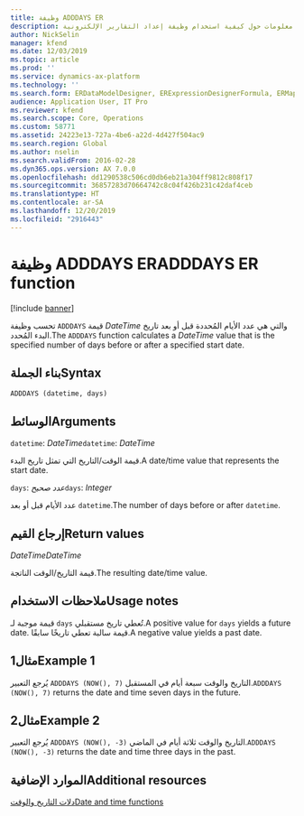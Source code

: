 ```yaml
---
title: وظيفة ADDDAYS ER
description: يوفر هذا الموضوع معلومات حول كيفية استخدام وظيفة إعداد التقارير الإلكترونية ADDDAYS (ER).
author: NickSelin
manager: kfend
ms.date: 12/03/2019
ms.topic: article
ms.prod: ''
ms.service: dynamics-ax-platform
ms.technology: ''
ms.search.form: ERDataModelDesigner, ERExpressionDesignerFormula, ERMappedFormatDesigner, ERModelMappingDesigner
audience: Application User, IT Pro
ms.reviewer: kfend
ms.search.scope: Core, Operations
ms.custom: 58771
ms.assetid: 24223e13-727a-4be6-a22d-4d427f504ac9
ms.search.region: Global
ms.author: nselin
ms.search.validFrom: 2016-02-28
ms.dyn365.ops.version: AX 7.0.0
ms.openlocfilehash: dd1290538c506cd0db6eb21a304ff9812c808f17
ms.sourcegitcommit: 36857283d70664742c8c04f426b231c42daf4ceb
ms.translationtype: HT
ms.contentlocale: ar-SA
ms.lasthandoff: 12/20/2019
ms.locfileid: "2916443"
---
```

# <span data-ttu-id="b1fb7-103"><a name="ADDDAYS">وظيفة ADDDAYS ER</a></span><span class="sxs-lookup"><span data-stu-id="b1fb7-103"><a name="ADDDAYS">ADDDAYS ER function</a></span></span>

[!include [banner](../includes/banner.md)]

<span data-ttu-id="b1fb7-104">تحسب وظيفة `ADDDAYS` قيمة *DateTime* والتي هي عدد الأيام المُحددة قبل أو بعد تاريخ البدء المُحدد.</span><span class="sxs-lookup"><span data-stu-id="b1fb7-104">The `ADDDAYS` function calculates a *DateTime* value that is the specified number of days before or after a specified start date.</span></span>

## <a name="syntax"></a><span data-ttu-id="b1fb7-105">بناء الجملة</span><span class="sxs-lookup"><span data-stu-id="b1fb7-105">Syntax</span></span>

```
ADDDAYS (datetime, days)
```

## <a name="arguments"></a><span data-ttu-id="b1fb7-106">الوسائط</span><span class="sxs-lookup"><span data-stu-id="b1fb7-106">Arguments</span></span>

<span data-ttu-id="b1fb7-107">`datetime`: *DateTime*</span><span class="sxs-lookup"><span data-stu-id="b1fb7-107">`datetime`: *DateTime*</span></span>

<span data-ttu-id="b1fb7-108">قيمة الوقت/التاريخ التي تمثل تاريخ البدء.</span><span class="sxs-lookup"><span data-stu-id="b1fb7-108">A date/time value that represents the start date.</span></span>

<span data-ttu-id="b1fb7-109">`days`: *عدد صحيح*</span><span class="sxs-lookup"><span data-stu-id="b1fb7-109">`days`: *Integer*</span></span>

<span data-ttu-id="b1fb7-110">عدد الأيام قبل أو بعد `datetime`.</span><span class="sxs-lookup"><span data-stu-id="b1fb7-110">The number of days before or after `datetime`.</span></span>

## <a name="return-values"></a><span data-ttu-id="b1fb7-111">إرجاع القيم</span><span class="sxs-lookup"><span data-stu-id="b1fb7-111">Return values</span></span>

<span data-ttu-id="b1fb7-112">*DateTime*</span><span class="sxs-lookup"><span data-stu-id="b1fb7-112">*DateTime*</span></span>

<span data-ttu-id="b1fb7-113">قيمة التاريخ/الوقت الناتجة.</span><span class="sxs-lookup"><span data-stu-id="b1fb7-113">The resulting date/time value.</span></span>

## <a name="usage-notes"></a><span data-ttu-id="b1fb7-114">ملاحظات الاستخدام</span><span class="sxs-lookup"><span data-stu-id="b1fb7-114">Usage notes</span></span>

<span data-ttu-id="b1fb7-115">قيمة موجبة لـ `days` تُعطي تاريخ مستقبلي.</span><span class="sxs-lookup"><span data-stu-id="b1fb7-115">A positive value for `days` yields a future date.</span></span> <span data-ttu-id="b1fb7-116">قيمة سالبة تعطي تاريخًا سابقًا.</span><span class="sxs-lookup"><span data-stu-id="b1fb7-116">A negative value yields a past date.</span></span>

## <a name="example-1"></a><span data-ttu-id="b1fb7-117">مثال1</span><span class="sxs-lookup"><span data-stu-id="b1fb7-117">Example 1</span></span>

<span data-ttu-id="b1fb7-118">يُرجع التعبير `ADDDAYS (NOW(), 7)` التاريخ والوقت سبعة أيام في المستقبل.</span><span class="sxs-lookup"><span data-stu-id="b1fb7-118">`ADDDAYS (NOW(), 7)` returns the date and time seven days in the future.</span></span>

## <a name="example-2"></a><span data-ttu-id="b1fb7-119">مثال2</span><span class="sxs-lookup"><span data-stu-id="b1fb7-119">Example 2</span></span>

<span data-ttu-id="b1fb7-120">يُرجع التعبير `ADDDAYS (NOW(), -3)` التاريخ والوقت ثلاثة أيام في الماضي.</span><span class="sxs-lookup"><span data-stu-id="b1fb7-120">`ADDDAYS (NOW(), -3)` returns the date and time three days in the past.</span></span>

## <a name="additional-resources"></a><span data-ttu-id="b1fb7-121">الموارد الإضافية</span><span class="sxs-lookup"><span data-stu-id="b1fb7-121">Additional resources</span></span>

[<span data-ttu-id="b1fb7-122">دلات التاريخ والوقت</span><span class="sxs-lookup"><span data-stu-id="b1fb7-122">Date and time functions</span></span>](er-functions-category-datetime.md)
